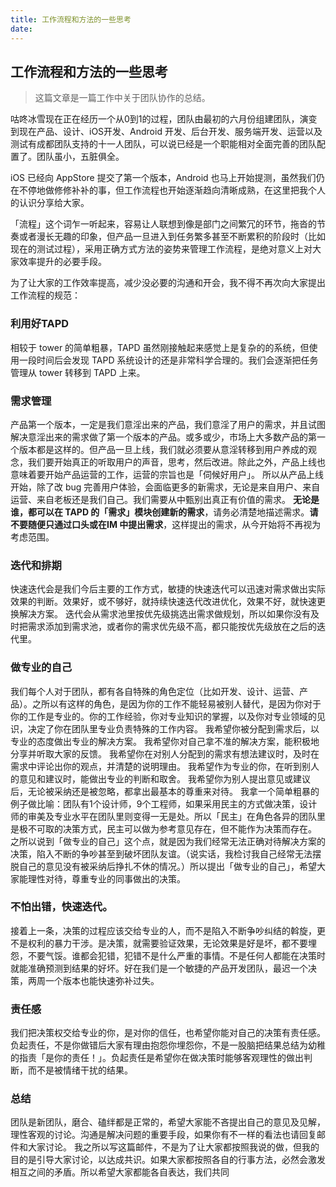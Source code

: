 ```yaml
---
title: 工作流程和方法的一些思考
date: 
---
```


## 工作流程和方法的一些思考

> 这篇文章是一篇工作中关于团队协作的总结。

咕咚冰雪现在正在经历一个从0到1的过程，团队由最初的六月份组建团队，演变到现在产品、设计、iOS开发、Android 开发、后台开发、服务端开发、运营以及测试有成都团队支持的十一人团队，可以说已经是一个职能相对全面完善的团队配置了。团队虽小，五脏俱全。

iOS 已经向 AppStore 提交了第一个版本，Android 也马上开始提测，虽然我们仍在不停地做修修补补的事，但工作流程也开始逐渐趋向清晰成熟，在这里把我个人的认识分享给大家。

「流程」这个词乍一听起来，容易让人联想到像是部门之间繁冗的环节，拖沓的节奏或者漫长无趣的印象，但产品一旦进入到任务繁多甚至不断累积的阶段时（比如现在的测试过程），采用正确方式方法的姿势来管理工作流程，是绝对意义上对大家效率提升的必要手段。

为了让大家的工作效率提高，减少没必要的沟通和开会，我不得不再次向大家提出工作流程的规范：

### 利用好TAPD
相较于 tower 的简单粗暴，TAPD 虽然刚接触起来感觉上是复杂的的系统，但使用一段时间后会发现 TAPD 系统设计的还是非常科学合理的。我们会逐渐把任务管理从 tower 转移到 TAPD 上来。
### 需求管理
产品第一个版本，一定是我们意淫出来的产品，我们意淫了用户的需求，并且试图解决意淫出来的需求做了第一个版本的产品。或多或少，市场上大多数产品的第一个版本都是这样的。但产品一旦上线，我们就必须要从意淫转移到用户养成的观念，我们要开始真正的听取用户的声音，思考，然后改进。除此之外，产品上线也意味着要开始产品运营的工作，运营的宗旨也是「伺候好用户」。
所以从产品上线开始，除了改 bug 完善用户体验，会面临更多的新需求，无论是来自用户、来自运营、来自老板还是我们自己。我们需要从中甄别出真正有价值的需求。
**无论是谁，都可以在 TAPD 的「需求」模块创建新的需求**，请务必清楚地描述需求。**请不要随便只通过口头或在IM 中提出需求**，这样提出的需求，从今开始将不再视为考虑范围。

### 迭代和排期
快速迭代会是我们今后主要的工作方式，敏捷的快速迭代可以迅速对需求做出实际效果的判断。效果好，或不够好，就持续快速迭代改进优化，效果不好，就快速更换解决方案。
迭代会从需求池里按优先级挑选出需求做规划，所以如果你没有及时把需求添加到需求池，或者你的需求优先级不高，都只能按优先级放在之后的迭代里。

### 做专业的自己
我们每个人对于团队，都有各自特殊的角色定位（比如开发、设计、运营、产品）。之所以有这样的角色，是因为你的工作不能轻易被别人替代，是因为你对于你的工作是专业的。你的工作经验，你对专业知识的掌握，以及你对专业领域的见识，决定了你在团队里专业负责特殊的工作内容。
我希望你被分配到需求后，以专业的态度做出专业的解决方案。
我希望你对自己拿不准的解决方案，能积极地分享并听取大家的反馈。
我希望你在对别人分配到的需求有想法建议时，及时在需求中评论出你的观点，并清楚的说明理由。
我希望作为专业的你，在听到别人的意见和建议时，能做出专业的判断和取舍。
我希望你为别人提出意见或建议后，无论被采纳还是被忽略，都拿出最基本的尊重来对待。
我拿一个简单粗暴的例子做比喻：团队有1个设计师，9个工程师，如果采用民主的方式做决策，设计师的审美及专业水平在团队里则变得一无是处。所以「民主」在角色各异的团队里是极不可取的决策方式，民主可以做为参考意见存在，但不能作为决策而存在。
之所以说到「做专业的自己」这个点，就是因为我们经常无法正确对待解决方案的决策，陷入不断的争吵甚至到破坏团队友谊。（说实话，我检讨我自己经常无法摆脱自己的意见没有被采纳后挣扎不休的情况。）所以提出「做专业的自己」，希望大家能理性对待，尊重专业的同事做出的决策。

### 不怕出错，快速迭代。
接着上一条，决策的过程应该交给专业的人，而不是陷入不断争吵纠结的斡旋，更不是权利的暴力干涉。是决策，就需要验证效果，无论效果是好是坏，都不要埋怨，不要气馁。谁都会犯错，犯错不是什么严重的事情。不是任何人都能在决策时就能准确预测到结果的好坏。好在我们是一个敏捷的产品开发团队，最迟一个决策，两周一个版本也能快速弥补过失。

### 责任感
我们把决策权交给专业的你，是对你的信任，也希望你能对自己的决策有责任感。负起责任，不是你做错后大家有理由抱怨你埋怨你，不是一股脑把结果总结为幼稚的指责「是你的责任！」。负起责任是希望你在做决策时能够客观理性的做出判断，而不是被情绪干扰的结果。

### 总结
团队是新团队，磨合、磕绊都是正常的，希望大家能不吝提出自己的意见及见解，理性客观的讨论。沟通是解决问题的重要手段，如果你有不一样的看法也请回复邮件和大家讨论。
我之所以写这篇邮件，不是为了让大家都按照我说的做，但我的目的是引导大家讨论，以达成共识。如果大家都按照各自的行事方法，必然会激发相互之间的矛盾。所以希望大家都能各自表达，我们共同
